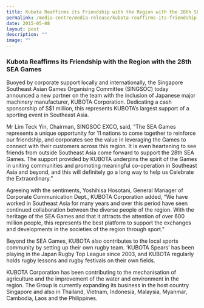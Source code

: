 ```yaml
---
title: Kubota Reaffirms its Friendship with the Region with the 28th SEA Games
permalink: /media-centre/media-release/kubota-reaffirms-its-friendship-with-the-region-with-the-28th-sea-games/
date: 2015-05-08
layout: post
description: ""
image: ""
---
```

### **Kubota Reaffirms its Friendship with the Region with the 28th SEA Games**

Buoyed by corporate support locally and internationally, the Singapore Southeast Asian Games Organising Committee (SINGSOC) today announced a new partner on the team with the inclusion of Japanese major machinery manufacturer, KUBOTA Corporation. Dedicating a cash sponsorship of S$1 million, this represents KUBOTA’s largest support of a sporting event in Southeast Asia.

Mr Lim Teck Yin, Chairman, SINGSOC EXCO, said, “The SEA Games represents a unique opportunity for 11 nations to come together to reinforce our friendship, and corporates see the value in leveraging the Games to connect with their customers across this region. It is even heartening to see friends from outside Southeast Asia come forward to support the 28th SEA Games. The support provided by KUBOTA underpins the spirit of the Games in uniting communities and promoting meaningful co-operation in Southeast Asia and beyond, and this will definitely go a long way to help us Celebrate the Extraordinary.”

Agreeing with the sentiments, Yoshihisa Hosotani, General Manager of Corporate Communication Dept., KUBOTA Corporation added, “We have worked in Southeast Asia for many years and over this period have seen continued collaboration between the diverse people of the region. With the heritage of the SEA Games and that it attracts the attention of over 600 million people, this represents the best platform to support the exchanges and developments in the societies of the region through sport.”

Beyond the SEA Games, KUBOTA also contributes to the local sports community by setting up their own rugby team. ‘KUBOTA Spears’ has been playing in the Japan Rugby Top League since 2003, and KUBOTA regularly holds rugby lessons and rugby festivals on their own fields.

KUBOTA Corporation has been contributing to the mechanisation of agriculture and the improvement of the water and environment in the region. The Group is currently expanding its business in the host country Singapore and also in Thailand, Vietnam, Indonesia, Malaysia, Myanmar, Cambodia, Laos and the Philippines.